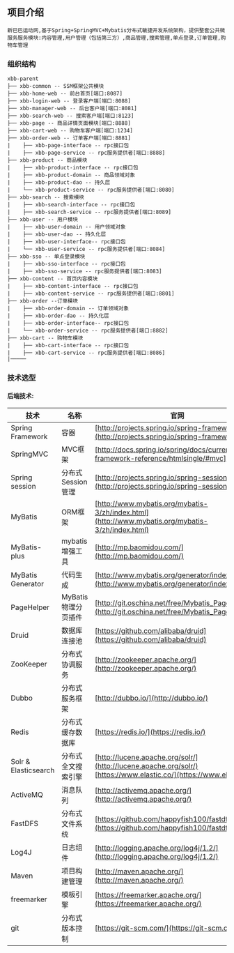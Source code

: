 ## 项目介绍
    新巴巴运动网,基于Spring+SpringMVC+Mybatis分布式敏捷开发系统架构，提供整套公共微服务服务模块:内容管理,用户管理（包括第三方）,商品管理,搜索管理,单点登录,订单管理,购物车管理
    
### 组织结构
    xbb-parent
    ├── xbb-common -- SSM框架公共模块
    ├── xbb-home-web -- 前台首页[端口:8087]
    ├── xbb-login-web -- 登录客户端[端口:8088]
    ├── xbb-manager-web -- 后台客户端[端口:8081]
    ├── xbb-search-web -- 搜索客户端[端口:8123]
    ├── xbb-page -- 商品详情页面模块[端口:8888]
    ├── xbb-cart-web -- 购物车客户端[端口:1234]
    ├── xbb-order-web -- 订单客户端[端口:8881]
    |    ├── xbb-page-interface -- rpc接口包
    |    ├── xbb-page-service -- rpc服务提供者[端口:8888]
    ├── xbb-product -- 商品模块
    |    ├── xbb-product-interface -- rpc接口包
    |    ├── xbb-product-domain -- 商品领域对象
    |    ├── xbb-product-dao -- 持久层
    |    └── xbb-product-service -- rpc服务提供者[端口:8080]
    ├── xbb-search -- 搜索模块
    |    ├── xbb-search-interface -- rpc接口包
    |    ├── xbb-search-service -- rpc服务提供者[端口:8089]
    ├── xbb-user -- 用户模块
    |    ├── xbb-user-domain -- 用户领域对象
    |    ├── xbb-user-dao -- 持久化层
    |    ├── xbb-user-interface-- rpc接口包
    |    └── xbb-user-service -- rpc服务提供者[端口:8084]
    ├── xbb-sso -- 单点登录模块
    |    ├── xbb-sso-interface -- rpc接口包
    |    ├── xbb-sso-service -- rpc服务提供者[端口:8083]
    ├── xbb-content -- 首页内容模块
    |    ├── xbb-content-interface -- rpc接口包
    |    ├── xbb-content-service -- rpc服务提供者[端口:8801]
    ├── xbb-order --订单模块
    |    ├── xbb-order-domain -- 订单领域对象
    |    ├── xbb-order-dao -- 持久化层
    |    ├── xbb-order-interface-- rpc接口包
    |    └── xbb-order-service -- rpc服务提供者[端口:8882]
    ├── xbb-cart -- 购物车模块
    |    ├── xbb-cart-interface -- rpc接口包
    |    ├── xbb-cart-service -- rpc服务提供者[端口:8086]
    |─────
    
### 技术选型

#### 后端技术:
技术 | 名称 | 官网
----|------|----
Spring Framework| 容器  |[http://projects.spring.io/spring-framework/](http://projects.spring.io/spring-framework/)
SpringMVC | MVC框架  | [http://docs.spring.io/spring/docs/current/spring-framework-reference/htmlsingle/#mvc]
Spring session | 分布式Session管理  | [http://projects.spring.io/spring-session/](http://projects.spring.io/spring-session/)
MyBatis | ORM框架  | [http://www.mybatis.org/mybatis-3/zh/index.html](http://www.mybatis.org/mybatis-3/zh/index.html)
MyBatis-plus | mybatis增强工具  | [http://mp.baomidou.com/](http://mp.baomidou.com/)
MyBatis Generator | 代码生成  | [http://www.mybatis.org/generator/index.html](http://www.mybatis.org/generator/index.html)
PageHelper | MyBatis物理分页插件  | [http://git.oschina.net/free/Mybatis_PageHelper](http://git.oschina.net/free/Mybatis_PageHelper)
Druid | 数据库连接池  | [https://github.com/alibaba/druid](https://github.com/alibaba/druid)
ZooKeeper | 分布式协调服务  | [http://zookeeper.apache.org/](http://zookeeper.apache.org/)
Dubbo | 分布式服务框架  | [http://dubbo.io/](http://dubbo.io/)
Redis | 分布式缓存数据库  | [https://redis.io/](https://redis.io/)
Solr & Elasticsearch | 分布式全文搜索引擎  | [http://lucene.apache.org/solr/](http://lucene.apache.org/solr/) [https://www.elastic.co/](https://www.elastic.co/)
ActiveMQ | 消息队列  | [http://activemq.apache.org/](http://activemq.apache.org/)
FastDFS | 分布式文件系统  | [https://github.com/happyfish100/fastdfs](https://github.com/happyfish100/fastdfs)
Log4J | 日志组件  | [http://logging.apache.org/log4j/1.2/](http://logging.apache.org/log4j/1.2/)
Maven | 项目构建管理  | [http://maven.apache.org/](http://maven.apache.org/)
freemarker | 模板引擎  | [https://freemarker.apache.org/](https://freemarker.apache.org/)
git | 分布式版本控制 |[https://git-scm.com/](https://git-scm.com/)
        
        
        
        
        
        
        
        
        
        
        
        
        
        
        
        
        
        
        
        
        
        
        
        
        
        
        
        
        
        
        
        
        
        
        
        
        
        
        